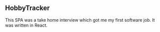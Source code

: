 ## HobbyTracker ##

This SPA was a take home interview which got me my first software job.  It was written in React.
